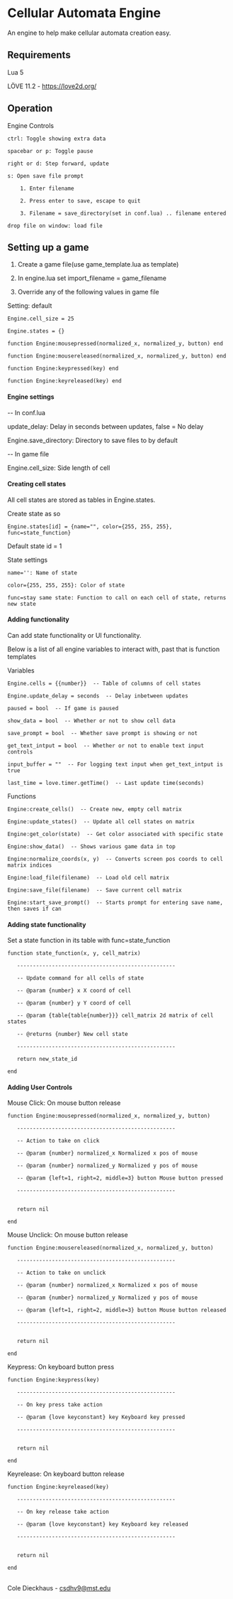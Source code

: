 # Cellular Automata Engine
An engine to help make cellular automata creation easy.


## Requirements
Lua 5

LÖVE 11.2 - https://love2d.org/


## Operation

Engine Controls
	
	ctrl: Toggle showing extra data
	
    spacebar or p: Toggle pause
		
	right or d: Step forward, update	
		
	s: Open save file prompt
	
		1. Enter filename
		
		2. Press enter to save, escape to quit
		
		3. Filename = save_directory(set in conf.lua) .. filename entered

	drop file on window: load file
	
	
## Setting up a game

1. Create a game file(use game_template.lua as template)

2. In engine.lua set import_filename = game_filename

3. Override any of the following values in game file

Setting: default

	Engine.cell_size = 25
	
	Engine.states = {}

	function Engine:mousepressed(normalized_x, normalized_y, button) end
	
	function Engine:mousereleased(normalized_x, normalized_y, button) end
	
	function Engine:keypressed(key) end
	
	function Engine:keyreleased(key) end

	
#### Engine settings

-- In conf.lua

update_delay: Delay in seconds between updates, false = No delay

Engine.save_directory: Directory to save files to by default

-- In game file

Engine.cell_size: Side length of cell


#### Creating cell states

All cell states are stored as tables in Engine.states.

Create state as so
	
	Engine.states[id] = {name="", color={255, 255, 255}, func=state_function}

Default state id = 1

State settings
	
	name='': Name of state
	
	color={255, 255, 255}: Color of state
	
	func=stay same state: Function to call on each cell of state, returns new state

	
#### Adding functionality 

Can add state functionality or UI functionality. 

Below is a list of all engine variables to interact with, past that is function templates


Variables
	
	Engine.cells = {{number}}  -- Table of columns of cell states

	Engine.update_delay = seconds  -- Delay inbetween updates
	
	paused = bool  -- If game is paused

	show_data = bool  -- Whether or not to show cell data
	
	save_prompt = bool  -- Whether save prompt is showing or not
	
	get_text_intput = bool  -- Whether or not to enable text input controls
	
	input_buffer = ""  -- For logging text input when get_text_intput is true

	last_time = love.timer.getTime()  -- Last update time(seconds)

	
Functions

	Engine:create_cells()  -- Create new, empty	cell matrix
	
	Engine:update_states()  -- Update all cell states on matrix
	
	Engine:get_color(state)  -- Get color associated with specific state
	
	Engine:show_data()  -- Shows various game data in top
	
	Engine:normalize_coords(x, y)  -- Converts screen pos coords to cell matrix indices
	
	Engine:load_file(filename)  -- Load old cell matrix
	
	Engine:save_file(filename)  -- Save current cell matrix
	
	Engine:start_save_prompt()  -- Starts prompt for entering save name, then saves if can
	

#### Adding state functionality

Set a state function in its table with func=state_function

	function state_function(x, y, cell_matrix)
	
	   --------------------------------------------------
	   
	   -- Update command for all cells of state
	   
	   -- @param {number} x X coord of cell
	   
	   -- @param {number} y Y coord of cell
	   
	   -- @param {table{table{number}}} cell_matrix 2d matrix of cell states
	   
	   -- @returns {number} New cell state
	   
	   --------------------------------------------------
	
	   return new_state_id 

	end

	
#### Adding User Controls

Mouse Click: On mouse button release

	function Engine:mousepressed(normalized_x, normalized_y, button)
	
	   --------------------------------------------------
	   
	   -- Action to take on click
	   
	   -- @param {number} normalized_x Normalized x pos of mouse
	   
	   -- @param {number} normalized_y Normalized y pos of mouse
	   
	   -- @param {left=1, right=2, middle=3} button Mouse button pressed
	   
	   --------------------------------------------------
   
   
	   return nil
	
	end


Mouse Unclick: On mouse button release
	
	function Engine:mousereleased(normalized_x, normalized_y, button)
	
	   --------------------------------------------------
	   
	   -- Action to take on unclick
	   
	   -- @param {number} normalized_x Normalized x pos of mouse
	   
	   -- @param {number} normalized_y Normalized y pos of mouse
	   
	   -- @param {left=1, right=2, middle=3} button Mouse button released
	   
	   --------------------------------------------------

	   
	   return nil
	
	end
	
Keypress: On keyboard button press

	function Engine:keypress(key)
	   
	   --------------------------------------------------
	   
	   -- On key press take action
	   
	   -- @param {love keyconstant} key Keyboard key pressed
	   
	   --------------------------------------------------
	   
	   
	   return nil
	   
	end

Keyrelease: On keyboard button release

	function Engine:keyreleased(key)
	
	   --------------------------------------------------
	   
	   -- On key release take action
	   
	   -- @param {love keyconstant} key Keyboard key released
	   
	   --------------------------------------------------
	   
	   
	   return nil
	   
	end


## 
Cole Dieckhaus - csdhv9@mst.edu
